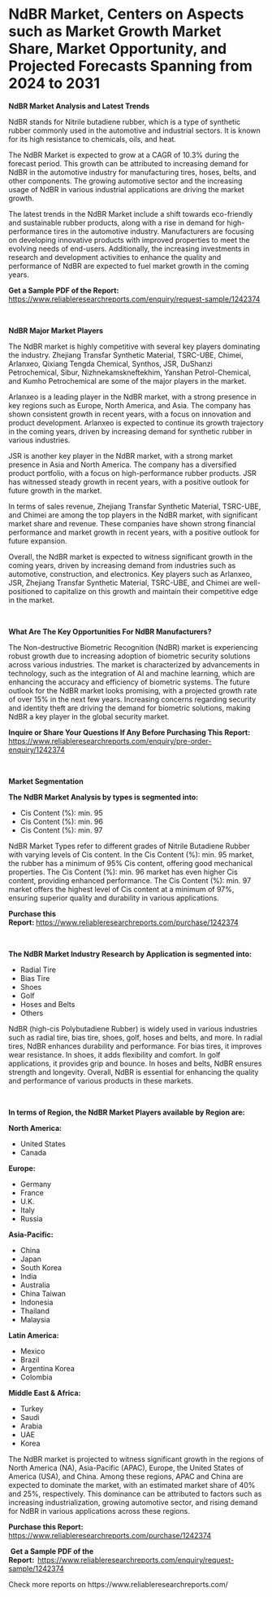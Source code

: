 <p><h1>NdBR Market, Centers on Aspects such as Market Growth Market Share, Market Opportunity, and Projected Forecasts Spanning from 2024 to 2031</h1></p><p><strong>NdBR Market Analysis and Latest Trends</strong></p>
<p><p>NdBR stands for Nitrile butadiene rubber, which is a type of synthetic rubber commonly used in the automotive and industrial sectors. It is known for its high resistance to chemicals, oils, and heat.</p><p>The NdBR Market is expected to grow at a CAGR of 10.3% during the forecast period. This growth can be attributed to increasing demand for NdBR in the automotive industry for manufacturing tires, hoses, belts, and other components. The growing automotive sector and the increasing usage of NdBR in various industrial applications are driving the market growth.</p><p>The latest trends in the NdBR Market include a shift towards eco-friendly and sustainable rubber products, along with a rise in demand for high-performance tires in the automotive industry. Manufacturers are focusing on developing innovative products with improved properties to meet the evolving needs of end-users. Additionally, the increasing investments in research and development activities to enhance the quality and performance of NdBR are expected to fuel market growth in the coming years.</p></p>
<p><strong>Get a Sample PDF of the Report:&nbsp;</strong> <a href="https://www.reliableresearchreports.com/enquiry/request-sample/1242374">https://www.reliableresearchreports.com/enquiry/request-sample/1242374</a></p>
<p>&nbsp;</p>
<p><strong>NdBR Major Market Players</strong></p>
<p><p>The NdBR market is highly competitive with several key players dominating the industry. Zhejiang Transfar Synthetic Material, TSRC-UBE, Chimei, Arlanxeo, Qixiang Tengda Chemical, Synthos, JSR, DuShanzi Petrochemical, Sibur, Nizhnekamskneftekhim, Yanshan Petrol-Chemical, and Kumho Petrochemical are some of the major players in the market.</p><p>Arlanxeo is a leading player in the NdBR market, with a strong presence in key regions such as Europe, North America, and Asia. The company has shown consistent growth in recent years, with a focus on innovation and product development. Arlanxeo is expected to continue its growth trajectory in the coming years, driven by increasing demand for synthetic rubber in various industries.</p><p>JSR is another key player in the NdBR market, with a strong market presence in Asia and North America. The company has a diversified product portfolio, with a focus on high-performance rubber products. JSR has witnessed steady growth in recent years, with a positive outlook for future growth in the market.</p><p>In terms of sales revenue, Zhejiang Transfar Synthetic Material, TSRC-UBE, and Chimei are among the top players in the NdBR market, with significant market share and revenue. These companies have shown strong financial performance and market growth in recent years, with a positive outlook for future expansion.</p><p>Overall, the NdBR market is expected to witness significant growth in the coming years, driven by increasing demand from industries such as automotive, construction, and electronics. Key players such as Arlanxeo, JSR, Zhejiang Transfar Synthetic Material, TSRC-UBE, and Chimei are well-positioned to capitalize on this growth and maintain their competitive edge in the market.</p></p>
<p>&nbsp;</p>
<p><strong>What Are The Key Opportunities For NdBR Manufacturers?</strong></p>
<p><p>The Non-destructive Biometric Recognition (NdBR) market is experiencing robust growth due to increasing adoption of biometric security solutions across various industries. The market is characterized by advancements in technology, such as the integration of AI and machine learning, which are enhancing the accuracy and efficiency of biometric systems. The future outlook for the NdBR market looks promising, with a projected growth rate of over 15% in the next few years. Increasing concerns regarding security and identity theft are driving the demand for biometric solutions, making NdBR a key player in the global security market.</p></p>
<p><strong>Inquire or Share Your Questions If Any Before Purchasing This Report:</strong> <a href="https://www.reliableresearchreports.com/enquiry/pre-order-enquiry/1242374">https://www.reliableresearchreports.com/enquiry/pre-order-enquiry/1242374</a></p>
<p>&nbsp;</p>
<p><strong>Market Segmentation</strong></p>
<p><strong>The NdBR Market Analysis by types is segmented into:</strong></p>
<p><ul><li>Cis Content (%): min. 95</li><li>Cis Content (%): min. 96</li><li>Cis Content (%): min. 97</li></ul></p>
<p><p>NdBR Market Types refer to different grades of Nitrile Butadiene Rubber with varying levels of Cis content. In the Cis Content (%): min. 95 market, the rubber has a minimum of 95% Cis content, offering good mechanical properties. The Cis Content (%): min. 96 market has even higher Cis content, providing enhanced performance. The Cis Content (%): min. 97 market offers the highest level of Cis content at a minimum of 97%, ensuring superior quality and durability in various applications.</p></p>
<p><strong>Purchase this Report:&nbsp;</strong><a href="https://www.reliableresearchreports.com/purchase/1242374">https://www.reliableresearchreports.com/purchase/1242374</a></p>
<p>&nbsp;</p>
<p><strong>The NdBR Market Industry Research by Application is segmented into:</strong></p>
<p><ul><li>Radial Tire</li><li>Bias Tire</li><li>Shoes</li><li>Golf</li><li>Hoses and Belts</li><li>Others</li></ul></p>
<p><p>NdBR (high-cis Polybutadiene Rubber) is widely used in various industries such as radial tire, bias tire, shoes, golf, hoses and belts, and more. In radial tires, NdBR enhances durability and performance. For bias tires, it improves wear resistance. In shoes, it adds flexibility and comfort. In golf applications, it provides grip and bounce. In hoses and belts, NdBR ensures strength and longevity. Overall, NdBR is essential for enhancing the quality and performance of various products in these markets.</p></p>
<p>&nbsp;</p>
<p><strong>In terms of Region, the NdBR Market Players available by Region are:</strong></p>
<p>
    <p> <strong> North America: </strong>
        <ul>
            <li>United States</li>
            <li>Canada</li>
        </ul>
        </p> 
    <p> <strong> Europe: </strong>
        <ul>
            <li>Germany</li>
            <li>France</li>
            <li>U.K.</li>
            <li>Italy</li>
            <li>Russia</li>
        </ul>
        </p> 
    <p> <strong> Asia-Pacific: </strong>
        <ul>
            <li>China</li>
            <li>Japan</li>
            <li>South Korea</li>
            <li>India</li>
            <li>Australia</li>
            <li>China Taiwan</li>
            <li>Indonesia</li>
            <li>Thailand</li>
            <li>Malaysia</li>
        </ul>
        </p> 
    <p> <strong> Latin America: </strong>
        <ul>
            <li>Mexico</li>
            <li>Brazil</li>
            <li>Argentina Korea</li>
            <li>Colombia</li>
        </ul>
        </p> 
    <p> <strong> Middle East & Africa: </strong>
        <ul>
            <li>Turkey</li>
            <li>Saudi</li>
            <li>Arabia</li>
            <li>UAE</li>
            <li>Korea</li>
        </ul>
    </p>
    </p>
<p><p>The NdBR market is projected to witness significant growth in the regions of North America (NA), Asia-Pacific (APAC), Europe, the United States of America (USA), and China. Among these regions, APAC and China are expected to dominate the market, with an estimated market share of 40% and 25%, respectively. This dominance can be attributed to factors such as increasing industrialization, growing automotive sector, and rising demand for NdBR in various applications across these regions.</p></p>
<p><strong>Purchase this Report: </strong><a href="https://www.reliableresearchreports.com/purchase/1242374">https://www.reliableresearchreports.com/purchase/1242374</a></p>
<p>&nbsp;<strong>Get a Sample PDF of the Report:&nbsp;&nbsp;</strong><a href="https://www.reliableresearchreports.com/enquiry/request-sample/1242374">https://www.reliableresearchreports.com/enquiry/request-sample/1242374</a></p>
<p><strong></strong></p>
<p>Check more reports on https://www.reliableresearchreports.com/</p>